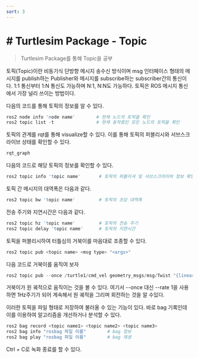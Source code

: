 ```yaml
---
sort: 3
---
```


# # Turtlesim Package - Topic

> Turtlesim Package를 통해 Topic을 공부

토픽(Topic)이란 비동기식 단방향 메시지 송수신 방식이며 msg 인터페이스 형태의 메시지를 publish하는 Publisher와 메시지를 subscribe하는 subscriber간의 통신이다. 1:1 통신부터 1:N 통신도 가능하며 N:1, N:N도 가능하다. 토픽은 ROS 메시지 통신에서 가장 널리 쓰이는 방법이다.

다음의 코드를 통해 토픽의 정보를 알 수 있다.
```s
ros2 node info 'node name'        # 현재 노드의 토픽을 확인
ros2 topic list -t                # 현재 동작중인 모든 노드의 토픽을 확인
```
토픽의 관계를 rqt를 통해 visualize할 수 있다. 이를 통해 토픽의 퍼블리시와 서브스크라이브 상태를 확인할 수 있다.

```s
rqt_graph
```

다음의 코드로 해당 토픽의 정보를 확인할 수 있다.

```s
ros2 topic info 'topic name'       # 토픽의 퍼블리셔 및 서브스크라이버 정보 확인
```

토픽 간 메시지의 대역폭은 다음과 같다.

```s
ros2 topic bw 'topic name'         # 토픽의 초당 대역폭
```

전송 주기와 지연시간은 다음과 같다.

```s
ros2 topic hz 'topic name'         # 토픽의 전송 주기
ros2 topic delay 'topic name'      # 토픽의 지연시간
```

토픽을 퍼블리시하여 터틀심의 거북이를 마음대로 조종할 수 있다.

```s
ros2 topic pub <topic name> <msg type> "<args>"
```

다음 코드로 거북이를 움직여 보자

```s
ros2 topic pub --once /turtle1/cmd_vel geometry_msgs/msg/Twist "{linear: {x: 2.0, y: 0.0, z: 0.0}, angular: {x: 0.0, y: 0.0, z: 1.8}}"
```

거북이가 원 궤적으로 움직이는 것을 볼 수 있다. 여기서 --once 대신 --rate 1을 사용하면 1Hz주기가 되어 계속해서 원 궤적을 그리며 회전하는 것을 알 수있다.

이러한 토픽을 파일 형태로 저장하여 불러올 수 있는 기능이 있다. 바로 bag 기록인데 이를 이용하여 알고리즘을 개선하거나 분석할 수 있다.

```s
ros2 bag record <topic name1> <topic name2> <topic name3>
ros2 bag info "rosbag 파일 이름"        # bag 정보
ros2 bag play "rosbag 파일 이름"        # bag 재생
```

Ctrl + C로 녹화 종료를 할 수 있다.

